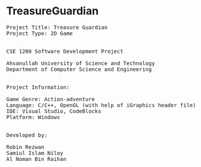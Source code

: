 # TreasureGuardian
<pre>
Project Title: Treasure Guardian
Project Type: 2D Game


CSE 1200 Software Development Project

Ahsanullah University of Science and Technology
Department of Computer Science and Engineering


Project Information:

Game Genre: Action-adventure
Language: C/C++, OpenGL (with help of iGraphics header file)
IDE: Visual Studio, CodeBlocks
Platform: Windows


Developed by:

Robin Rezwan
Samiul Islam Niloy
Al Noman Bin Raihan
</pre>
